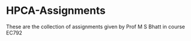 # HPCA-Assignments
These are the collection of assignments given by Prof M S Bhatt in course EC792 
